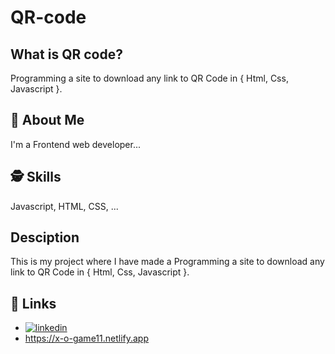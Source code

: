 # QR-code

## What is QR code?
 Programming a site to download any link to QR Code in { Html, Css, Javascript }.

## 🚀 About Me
I'm a Frontend web developer...

  
## 🕵️‍ Skills
Javascript, HTML, CSS, ...

## Desciption
This is my project where I have made a Programming a site to download any link to QR Code in { Html, Css, Javascript }.

## 🔗 Links

- [![linkedin](https://img.shields.io/badge/linkedin-0A66C2?style=for-the-badge&logo=linkedin&logoColor=white)](https://www.linkedin.com/in/mohamed-ahmed-bb358b239/)
- https://x-o-game11.netlify.app
